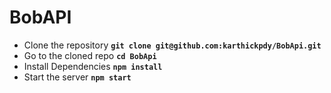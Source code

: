 # BobAPI
- Clone the repository **``` git clone git@github.com:karthickpdy/BobApi.git ```**
- Go to the cloned repo **``` cd BobApi ```**
- Install Dependencies **``` npm install ```**
- Start the server **``` npm start ```**
